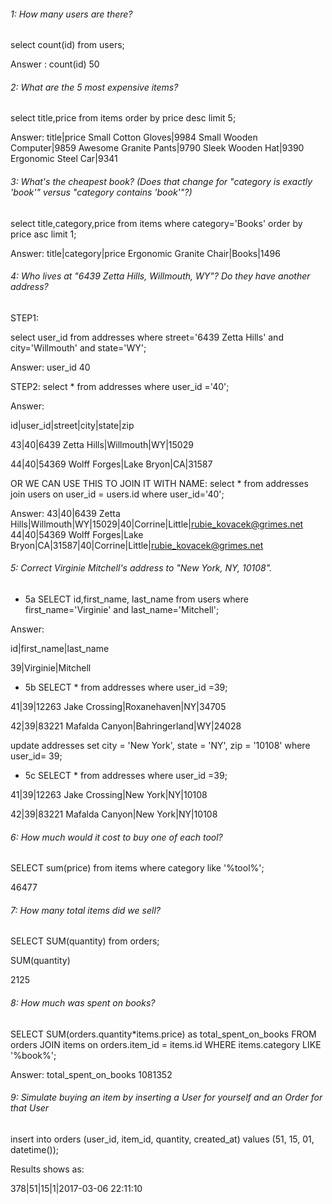  ###### 1: How many users are there?

select count(id) from users;

Answer :
count(id)
50

 ###### 2: What are the 5 most expensive items?

select title,price from items order by price desc limit 5;

Answer:
title|price
Small Cotton Gloves|9984
Small Wooden Computer|9859
Awesome Granite Pants|9790
Sleek Wooden Hat|9390
Ergonomic Steel Car|9341

 ###### 3:  What's the cheapest book? (Does that change for "category is exactly 'book'" versus "category contains 'book'"?)

select title,category,price from items where category='Books' order by price asc limit 1;

Answer:
title|category|price
Ergonomic Granite Chair|Books|1496

###### 4:  Who lives at "6439 Zetta Hills, Willmouth, WY"? Do they have another address?

STEP1: 

select user_id from addresses where street='6439 Zetta Hills' and city='Willmouth' and state='WY';

Answer:
user_id
40

STEP2: select * from addresses where user_id ='40';

Answer:

id|user_id|street|city|state|zip

43|40|6439 Zetta Hills|Willmouth|WY|15029

44|40|54369 Wolff Forges|Lake Bryon|CA|31587

OR WE CAN USE THIS TO JOIN IT WITH NAME:
select * from addresses join users on user_id = users.id where user_id='40';

Answer:
43|40|6439 Zetta Hills|Willmouth|WY|15029|40|Corrine|Little|rubie_kovacek@grimes.net
44|40|54369 Wolff Forges|Lake Bryon|CA|31587|40|Corrine|Little|rubie_kovacek@grimes.net

###### 5:  Correct Virginie Mitchell's address to "New York, NY, 10108".

*  5a SELECT id,first_name, last_name from users where first_name='Virginie' and last_name='Mitchell';

Answer:

id|first_name|last_name

39|Virginie|Mitchell

* 5b SELECT * from addresses where user_id =39;

41|39|12263 Jake Crossing|Roxanehaven|NY|34705

42|39|83221 Mafalda Canyon|Bahringerland|WY|24028

 update addresses set city = 'New York', state = 'NY', zip = '10108' where user_id= 39;

*  5c SELECT * from addresses where user_id =39;

41|39|12263 Jake Crossing|New York|NY|10108

42|39|83221 Mafalda Canyon|New York|NY|10108

 ###### 6: How much would it cost to buy one of each tool?

SELECT sum(price) from items where category like '%tool%';

46477

###### 7:  How many total items did we sell?

SELECT SUM(quantity) from orders;

SUM(quantity)

2125

###### 8: How much was spent on books?

SELECT SUM(orders.quantity*items.price) as total_spent_on_books FROM orders JOIN items on orders.item_id = items.id WHERE items.category LIKE '%book%';

Answer:
total_spent_on_books
1081352

###### 9:  Simulate buying an item by inserting a User for yourself and an Order for that User

insert into orders (user_id, item_id, quantity, created_at) values (51, 15, 01, datetime());

Results shows as:

378|51|15|1|2017-03-06 22:11:10